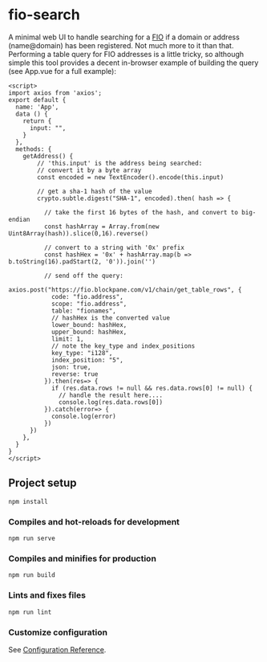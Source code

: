 # fio-search

A minimal web UI to handle searching for a [FIO](https://fioprotocol.io) if a domain or address (name@domain) has
been registered. Not much more to it than that. Performing a table query for FIO addresses is a little tricky, so 
although simple this tool provides a decent in-browser example of building the query (see App.vue for 
a full example):

```vue
<script>
import axios from 'axios';
export default {
  name: 'App',
  data () {
    return {
      input: "",
    }
  },
  methods: {  
    getAddress() {
        // 'this.input' is the address being searched:
        // convert it by a byte array
        const encoded = new TextEncoder().encode(this.input)
  
        // get a sha-1 hash of the value
        crypto.subtle.digest("SHA-1", encoded).then( hash => {
  
          // take the first 16 bytes of the hash, and convert to big-endian
          const hashArray = Array.from(new Uint8Array(hash)).slice(0,16).reverse()
  
          // convert to a string with '0x' prefix
          const hashHex = '0x' + hashArray.map(b => b.toString(16).padStart(2, '0')).join('')
  
          // send off the query:
          axios.post("https://fio.blockpane.com/v1/chain/get_table_rows", {
            code: "fio.address",
            scope: "fio.address",
            table: "fionames",
            // hashHex is the converted value
            lower_bound: hashHex,
            upper_bound: hashHex,
            limit: 1,
            // note the key_type and index_positions
            key_type: "i128",
            index_position: "5",
            json: true,
            reverse: true
          }).then(res=> {
            if (res.data.rows != null && res.data.rows[0] != null) {
              // handle the result here....
              console.log(res.data.rows[0])
          }).catch(error=> {
            console.log(error)
          })
      })
    },
  }
}
</script>
```

## Project setup
```
npm install
```

### Compiles and hot-reloads for development
```
npm run serve
```

### Compiles and minifies for production
```
npm run build
```

### Lints and fixes files
```
npm run lint
```

### Customize configuration
See [Configuration Reference](https://cli.vuejs.org/config/).
